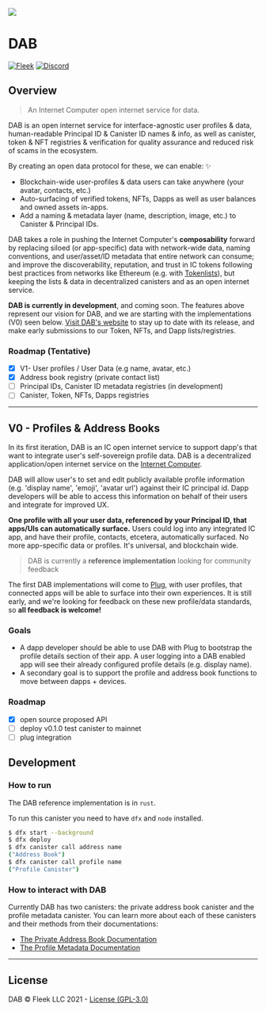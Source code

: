 ![](https://storageapi.fleek.co/fleek-team-bucket/dab/dab-github.png)
# DAB

[![Fleek](https://img.shields.io/badge/Made%20by-Fleek-blue)](https://fleek.co/)
[![Discord](https://img.shields.io/badge/Discord-Channel-blue)](https://discord.gg/yVEcEzmrgm)

## Overview

> An Internet Computer open internet service for data.

DAB is an open internet service for interface-agnostic user profiles & data, human-readable Principal ID & Canister ID names & info, as well as canister, token & NFT registries & verification for quality assurance and reduced risk of scams in the ecosystem.

By creating an open data protocol for these, we can enable: ✨

- Blockchain-wide user-profiles & data users can take anywhere (your avatar, contacts, etc.)
- Auto-surfacing of verified tokens, NFTs, Dapps as well as user balances and owned assets in-apps.
- Add a naming & metadata layer (name, description, image, etc.) to Canister & Principal IDs.

DAB takes a role in pushing the Internet Computer's **composability** forward  by replacing siloed (or app-specific) data with network-wide data, naming conventions, and user/asset/ID metadata that entire network can consume; and improve the discoverability, reputation, and trust in IC tokens following best practices from networks like Ethereum (e.g. with [Tokenlists](https://tokenlists.org/!)), but keeping the lists & data in decentralized canisters and as an open internet service.

**DAB is currently in development**, and coming soon. The features above represent our vision for DAB, and we are starting with the implementations (V0) seen below. [Visit DAB's website](https://dab.ooo/) to stay up to date with its release, and make early submissions to our Token, NFTs, and Dapp lists/registries.

### Roadmap (Tentative)

* [x] V1- User profiles / User Data (e.g name, avatar, etc.)
* [x] Address book registry (private contact list)
* [ ] Principal IDs, Canister ID metadata registries (in development)
* [ ] Canister, Token, NFTs, Dapps registries

---
## V0 - Profiles & Address Books

In its first iteration, DAB is an IC open internet service to support dapp's that want to integrate user's self-sovereign profile data. DAB is a decentralized application/open internet service on the [Internet Computer](https://dfinity.org).

DAB will allow user's to set and edit publicly available profile information (e.g. 'display name', 'emoji', 'avatar url') against their IC principal id. Dapp developers will be able to access this information on behalf of their users and integrate for improved UX.

 **One profile with all your user data, referenced by your Principal ID, that apps/UIs can automatically surface.** Users could log into any integrated IC app, and have their profile, contacts, etcetera, automatically surfaced. No more app-specific data or profiles. It's universal, and blockchain wide.

> DAB is currently a **reference implementation** looking for community feedback

The first DAB implementations will come to [Plug](https://github.com/psychedelic/plug), with user profiles, that connected apps will be able to surface into their own experiences. It is still early, and we're looking for feedback on these new profile/data standards, so **all feedback is welcome!**

### Goals

* A dapp developer should be able to use DAB with Plug to bootstrap the profile details section of their app. A user logging into a DAB enabled app will see their already configured profile details (e.g. display name).
* A secondary goal is to support the profile and address book functions to move between dapps + devices.

### Roadmap

* [x] open source proposed API
* [ ] deploy v0.1.0 test canister to mainnet
* [ ] plug integration

## Development

### How to run

The DAB reference implementation is in `rust`.

To run this canister you need to have `dfx` and `node` installed.

``` bash
$ dfx start --background
$ dfx deploy
$ dfx canister call address name
("Address Book")
$ dfx canister call profile name
("Profile Canister")
```

### How to interact with DAB

Currently DAB has two canisters: the private address book canister and the profile metadata canister. You can learn more about each of these canisters and their methods from their documentations:
- [The Private Address Book Documentation](https://github.com/Psychedelic/dab/tree/main/address)
- [The Profile Metadata Documentation](https://github.com/Psychedelic/dab/tree/main/profile)

----

## License

DAB © Fleek LLC 2021 - [License (GPL-3.0)](https://github.com/Psychedelic/dab/blob/main/LICENSE)
